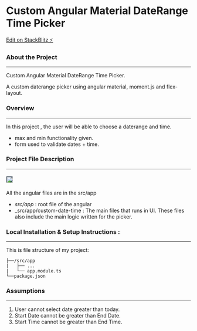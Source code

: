 # Custom Angular Material DateRange Time Picker

[Edit on StackBlitz ⚡️](https://stackblitz.com/edit/stackblitz-starters-stb4s7)

### About the Project

---

Custom Angular Material DateRange Time Picker.

A custom daterange picker using angular material, moment.js and flex-layout.

### Overview

---

In this project , the user will be able to choose a daterange and time.

- max and min functionality given.
- form used to validate dates + time.

### Project File Description

---

#### <img alt="Angular" style="background-color:#33475b" height="18px" src="https://angular.io/assets/images/logos/angular/logo-nav@2x.png">

All the angular files are in the src/app

- _src/app_ : root file of the angular
- \_src/app/custom-date-time : The main files that runs in UI. These files also include the main logic written for the picker.

### Local Installation & Setup Instructions :

---

This is file structure of my project:

```
├──/src/app
|   ├── ...
|   └── app.module.ts
└──package.json
```

### Assumptions

---

1. User cannot select date greater than today.
2. Start Date cannot be greater than End Date.
3. Start Time cannot be greater than End Time.
